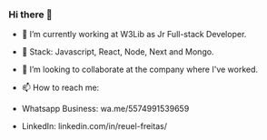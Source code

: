 ### Hi there 👋

- 🔭 I’m currently working at W3Lib as Jr Full-stack Developer.
- 🌱 Stack: Javascript, React, Node, Next and Mongo.
- 👯 I’m looking to collaborate at the company where I've worked.


- 📫 How to reach me: 
- Whatsapp Business: wa.me/5574991539659
- LinkedIn: linkedin.com/in/reuel-freitas/


